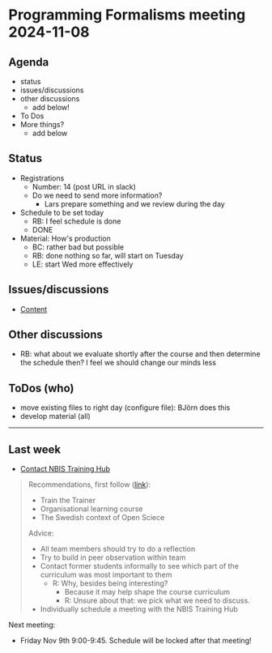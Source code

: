 # Programming Formalisms meeting 2024-11-08

## Agenda

- status
- issues/discussions
- other discussions
    - add below!
- To Dos
- More things?
    - add below


## Status

- Registrations
    - Number: 14 (post URL in slack)
    - Do we need to send more information?
        - Lars prepare something and we review during the day
- Schedule to be set today
    - RB: I feel schedule is done
    - DONE
- Material: How's production
    - BC: rather bad but possible
    - RB: done nothing so far, will start on Tuesday
    - LE: start Wed more effectively

## Issues/discussions

- [Content](https://github.com/UPPMAX/programming_formalisms/issues) 

## Other discussions

- RB: what about we evaluate shortly after the course and then
  determine the schedule then? I feel we should change our minds less

## ToDos (who)

- move existing files to right day (configure file): BJörn does this
- develop material (all)

----

## Last week

- [Contact NBIS Training Hub](https://github.com/UPPMAX/programming_formalisms/issues/41)

> Recommendations, first follow ([link](https://training.scilifelab.se/our_resources/trainer_community)):
> 
> - Train the Trainer
> - Organisational learning course
> - The Swedish context of Open Sciece
> 
> Advice:
> 
> - All team members should try to do a reflection
> - Try to build in peer observation within team
> - Contact former students informally to see which part of the curriculum was most important to them
>   - R: Why, besides being interesting?
>     - Because it may help shape the course curriculum
>     - R: Unsure about that: we pick what we need to discuss.
> - Individually schedule a meeting with the NBIS Training Hub

Next meeting:

- Friday Nov 9th 9:00-9:45. Schedule will be locked after that meeting!
